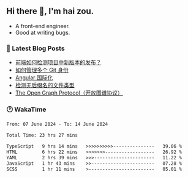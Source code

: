 ## Hi there 👋, I'm hai zou.

- A front-end engineer.
- Good at writing bugs.

### 📖 Latest Blog Posts
<!-- BLOG-POST-LIST:START -->
- [前端如何检测项目中新版本的发布？](https://www.luckyzh.cn/angular/version-update/)
- [如何管理多个 Git 身份](https://www.luckyzh.cn/git/multi-git-identity/)
- [Angular 国际化](https://www.luckyzh.cn/angular/i18n/)
- [检测无后缀名的文件类型](https://www.luckyzh.cn/js/filetype-check/)
- [The Open Graph Protocol（开放图谱协议）](https://www.luckyzh.cn/website/open-graph-protocol/)
<!-- BLOG-POST-LIST:END -->

### 🕐 WakaTime
<!--START_SECTION:waka-->

```txt
From: 07 June 2024 - To: 14 June 2024

Total Time: 23 hrs 27 mins

TypeScript   9 hrs 14 mins   >>>>>>>>>>---------------   39.06 %
HTML         6 hrs 22 mins   >>>>>>>------------------   26.92 %
YAML         2 hrs 39 mins   >>>----------------------   11.22 %
JavaScript   1 hr 43 mins    >>-----------------------   07.28 %
SCSS         1 hr 11 mins    >------------------------   05.01 %
```

<!--END_SECTION:waka-->
